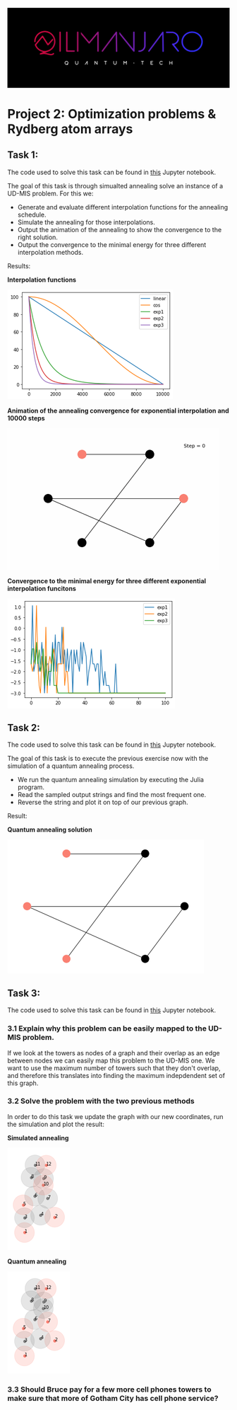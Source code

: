 ![CDL 2021 Cohort Project](./images/logo.jpg)
# Project 2: Optimization problems & Rydberg atom arrays

## Task 1:

The code used to solve this task can be found in [this](../src/Task1.ipynb) Jupyter notebook.

The goal of this task is through simualted annealing solve an instance of a UD-MIS problem. For this we: 

  * Generate and evaluate different interpolation functions for the annealing schedule. 
  * Simulate the annealing for those interpolations.
  * Output the animation of the annealing to show the convergence to the right solution.
  * Output the convergence to the minimal energy for three different interpolation methods.
 
Results:

**Interpolation functions**

![inter](./images/interpolations.png)

**Animation of the annealing convergence for exponential interpolation and 10000 steps**

![anim](./images/graph.gif)

**Convergence to the minimal energy for three different exponential interpolation funcitons**

![N=4,depth=12](./images/minimizations.png)


## Task 2:

The code used to solve this task can be found in [this](../src/Task2.ipynb) Jupyter notebook.

The goal of this task is to execute the previous exercise now with the simulation of a quantum annealing process.

  * We run the quantum annealing simulation by executing the Julia program.
  * Read the sampled output strings and find the most frequent one.
  * Reverse the string and plot it on top of our previous graph.

Result:

**Quantum annealing solution**

![task2](./images/task2_sol.png)

## Task 3: 

The code used to solve this task can be found in [this](../src/Task3.ipynb) Jupyter notebook.

### 3.1 Explain why this problem can be easily mapped to the UD-MIS problem. 

If we look at the towers as nodes of a graph and their overlap as an edge between nodes we can easily map this problem to the UD-MIS one. We want to use the maximum number of towers such that they don't overlap, and therefore this translates into finding the maximum indepdendent set of this graph.

### 3.2 Solve the problem with the two previous methods

In order to do this task we update the graph with our new coordinates, run the simulation and plot the result:

**Simulated annealing**

![task3_1](./images/task3_sim_ann.png)

**Quantum annealing**

![task3_2](./images/task3_q_ann.png)

### 3.3 Should Bruce pay for a few more cell phones towers to make sure that more of Gotham City has cell phone service?

